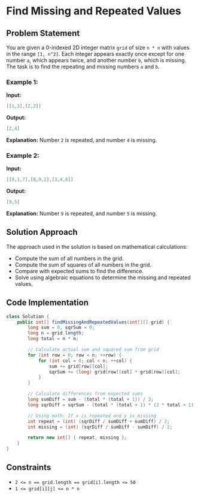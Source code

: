 # Find Missing and Repeated Values

## Problem Statement
You are given a 0-indexed 2D integer matrix `grid` of size `n * n` with values in the range `[1, n^2]`. Each integer appears exactly once except for one number `a`, which appears twice, and another number `b`, which is missing. The task is to find the repeating and missing numbers `a` and `b`.

### Example 1:
**Input:**
```java
[[1,3],[2,2]]
```
**Output:**
```java
[2,4]
```
**Explanation:**
Number `2` is repeated, and number `4` is missing.

### Example 2:
**Input:**
```java
[[9,1,7],[8,9,2],[3,4,6]]
```
**Output:**
```java
[9,5]
```
**Explanation:**
Number `9` is repeated, and number `5` is missing.

## Solution Approach
The approach used in the solution is based on mathematical calculations:
- Compute the sum of all numbers in the grid.
- Compute the sum of squares of all numbers in the grid.
- Compare with expected sums to find the difference.
- Solve using algebraic equations to determine the missing and repeated values.

## Code Implementation
```java
class Solution {
    public int[] findMissingAndRepeatedValues(int[][] grid) {
        long sum = 0, sqrSum = 0;
        long n = grid.length;
        long total = n * n;

        // Calculate actual sum and squared sum from grid
        for (int row = 0; row < n; ++row) {
            for (int col = 0; col < n; ++col) {
                sum += grid[row][col];
                sqrSum += (long) grid[row][col] * grid[row][col];
            }
        }

        // Calculate differences from expected sums
        long sumDiff = sum - (total * (total + 1)) / 2;
        long sqrDiff = sqrSum - (total * (total + 1) * (2 * total + 1)) / 6;

        // Using math: If x is repeated and y is missing
        int repeat = (int) (sqrDiff / sumDiff + sumDiff) / 2;
        int missing = (int) (sqrDiff / sumDiff - sumDiff) / 2;

        return new int[] { repeat, missing };
    }
}
```

## Constraints
- `2 <= n == grid.length == grid[i].length <= 50`
- `1 <= grid[i][j] <= n * n`


